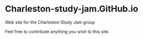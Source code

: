 # Charleston-study-jam.GitHub.io
Web site for the Charleston Study Jam group

Feel free to contribute anything you wish to this site.
